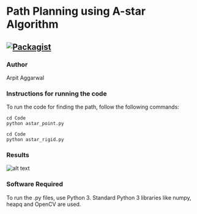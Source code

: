 # Path Planning using A-star Algorithm

[![Packagist](https://img.shields.io/packagist/l/doctrine/orm.svg)](LICENSE.md)
---

### Author
Arpit Aggarwal


### Instructions for running the code
To run the code for finding the path, follow the following commands:


```
cd Code
python astar_point.py
```


```
cd Code
python astar_rigid.py
```


### Results

![alt text](https://github.com/arp95/path_planning_astar/screen.jpg)


### Software Required
To run the .py files, use Python 3. Standard Python 3 libraries like numpy, heapq and OpenCV are used.
